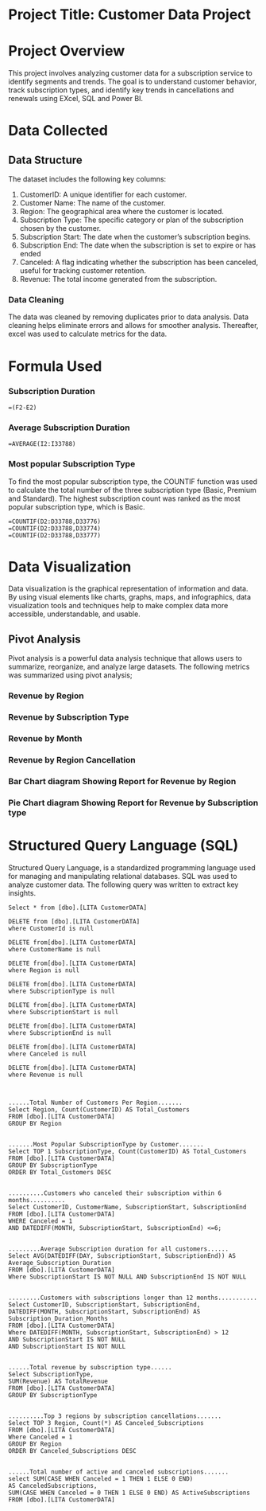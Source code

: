# Project Title: Customer Data Project
# Project Overview
This project involves analyzing customer data for a subscription service to identify  segments and trends. The goal is to understand customer behavior, track subscription types, and identify key trends in cancellations and renewals using EXcel, SQL and Power BI.

# Data Collected
## Data Structure
The dataset includes the following key columns:
1. CustomerID: A unique identifier for each customer.
2. Customer Name: The name of the customer.
3. Region: The geographical area where the customer is located.
4. Subscription Type: The specific category or plan of the subscription chosen by the customer.
5. Subscription Start: The date when the customer’s subscription begins.
6. Subscription End: The date when the subscription is set to expire or has ended
7. Canceled: A flag indicating whether the subscription has been canceled, useful for tracking customer retention.
8. Revenue: The total income generated from the subscription.

### Data Cleaning
The data was cleaned by removing duplicates prior to data analysis. Data cleaning helps eliminate errors and allows for smoother analysis. Thereafter, excel was used to calculate metrics for the data.

# Formula Used
### Subscription Duration
```
=(F2-E2)
```
### Average Subscription Duration
```
=AVERAGE(I2:I33788)
```
### Most popular Subscription Type
To find the most popular subscription type, the COUNTIF function was used to calculate the total number of the three subscription type (Basic, Premium and Standard). The highest subscription count was ranked as the most popular subscription type, which is Basic. 
```
=COUNTIF(D2:D33788,D33776)
=COUNTIF(D2:D33788,D33774)
=COUNTIF(D2:D33788,D33777)
```

# Data Visualization
Data visualization is the graphical representation of information and data. By using visual elements like charts, graphs, maps, and infographics, data visualization tools and techniques help to make complex data more accessible, understandable, and usable. 

## Pivot Analysis
Pivot analysis is a powerful data analysis technique that allows users to summarize, reorganize, and analyze large datasets. The following metrics was summarized using pivot analysis;
### Revenue by Region


### Revenue by Subscription Type

### Revenue by Month

### Revenue by Region Cancellation


### Bar Chart diagram Showing Report for Revenue by Region


### Pie Chart diagram Showing Report for Revenue by Subscription type


# Structured Query Language (SQL)
Structured Query Language, is a standardized programming language used for managing and manipulating relational databases.
SQL was used to analyze customer data. The following query was written to extract key insights. 

```
Select * from [dbo].[LITA CustomerDATA]

DELETE from [dbo].[LITA CustomerDATA]
where CustomerId is null

DELETE from[dbo].[LITA CustomerDATA]
where CustomerName is null

DELETE from[dbo].[LITA CustomerDATA]
where Region is null

DELETE from[dbo].[LITA CustomerDATA]
where SubscriptionType is null

DELETE from[dbo].[LITA CustomerDATA]
where SubscriptionStart is null

DELETE from[dbo].[LITA CustomerDATA]
where SubscriptionEnd is null

DELETE from[dbo].[LITA CustomerDATA]
where Canceled is null

DELETE from[dbo].[LITA CustomerDATA]
where Revenue is null



......Total Number of Customers Per Region.......
Select Region, Count(CustomerID) AS Total_Customers
FROM [dbo].[LITA CustomerDATA]
GROUP BY Region


.......Most Popular SubscriptionType by Customer.......
Select TOP 1 SubscriptionType, Count(CustomerID) AS Total_Customers
FROM [dbo].[LITA CustomerDATA]
GROUP BY SubscriptionType
ORDER BY Total_Customers DESC


..........Customers who canceled their subscription within 6 months..........
Select CustomerID, CustomerName, SubscriptionStart, SubscriptionEnd
FROM [dbo].[LITA CustomerDATA]
WHERE Canceled = 1 
AND DATEDIFF(MONTH, SubscriptionStart, SubscriptionEnd) <=6;


.........Average Subscription duration for all customers......
Select AVG(DATEDIFF(DAY, SubscriptionStart, SubscriptionEnd)) AS Average_Subscription_Duration
FROM [dbo].[LITA CustomerDATA]
Where SubscriptionStart IS NOT NULL AND SubscriptionEnd IS NOT NULL


.........Customers with subscriptions longer than 12 months...........
Select CustomerID, SubscriptionStart, SubscriptionEnd,
DATEDIFF(MONTH, SubscriptionStart, SubscriptionEnd) AS Subscription_Duration_Months
FROM [dbo].[LITA CustomerDATA]
Where DATEDIFF(MONTH, SubscriptionStart, SubscriptionEnd) > 12
AND SubscriptionStart IS NOT NULL
AND SubscriptionStart IS NOT NULL


......Total revenue by subscription type......
Select SubscriptionType,
SUM(Revenue) AS TotalRevenue
FROM [dbo].[LITA CustomerDATA]
GROUP BY SubscriptionType


..........Top 3 regions by subscription cancellations.......
Select TOP 3 Region, Count(*) AS Canceled_Subscriptions
FROM [dbo].[LITA CustomerDATA]
Where Canceled = 1
GROUP BY Region
ORDER BY Canceled_Subscriptions DESC


......Total number of active and canceled subscriptions.......
select SUM(CASE WHEN Canceled = 1 THEN 1 ELSE 0 END) 
AS CanceledSubscriptions, 
SUM(CASE WHEN Canceled = 0 THEN 1 ELSE 0 END) AS ActiveSubscriptions 
FROM [dbo].[LITA CustomerDATA]
```


